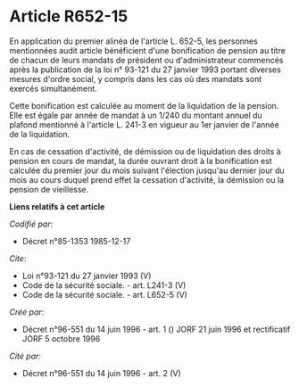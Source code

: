 # Article R652-15

En application du premier alinéa de l'article L. 652-5, les personnes mentionnées audit article bénéficient d'une
bonification de pension au titre de chacun de leurs mandats de président ou d'administrateur commencés après la publication
de la loi n° 93-121 du 27 janvier 1993 portant diverses mesures d'ordre social, y compris dans les cas où des mandats sont
exercés simultanément. 

Cette bonification est calculée au moment de la liquidation de la pension. Elle est égale par année de mandat à un 1/240 du
montant annuel du plafond mentionné à l'article L. 241-3 en vigueur au 1er janvier de l'année de la liquidation. 

En cas de cessation d'activité, de démission ou de liquidation des droits à pension en cours de mandat, la durée ouvrant
droit à la bonification est calculée du premier jour du mois suivant l'élection jusqu'au dernier jour du mois au cours duquel
prend effet la cessation d'activité, la démission ou la pension de vieillesse.

**Liens relatifs à cet article**

_Codifié par_:

  - Décret n°85-1353 1985-12-17

_Cite_:

  - Loi n°93-121 du 27 janvier 1993 (V)
  - Code de la sécurité sociale. - art. L241-3 (V)
  - Code de la sécurité sociale. - art. L652-5 (V)

_Créé par_:

  - Décret n°96-551 du 14 juin 1996 - art. 1 () JORF 21 juin 1996 et rectificatif JORF 5 octobre 1996

_Cité par_:

  - Décret n°96-551 du 14 juin 1996 - art. 2 (V)
